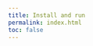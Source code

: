 ```yaml
---
title: Install and run
permalink: index.html
toc: false
---
```


<!--# if expr="$uri = /" -->
<!--#include virtual="/includes/configurator.html" -->
<!--# elif expr="$uri = /configurator/" -->
<!--#include virtual="/configurator/pages/$uri.html" -->
<!--# endif -->
